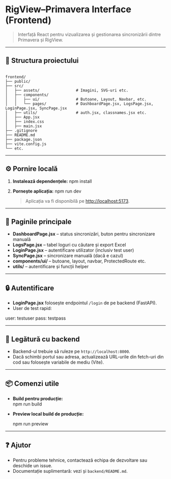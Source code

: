 # RigView–Primavera Interface (Frontend)

> Interfață React pentru vizualizarea și gestionarea sincronizării dintre Primavera și RigView.

---

## 📁 Structura proiectului

```

frontend/
├── public/
├── src/
│   ├── assets/                # Imagini, SVG-uri etc.
│   ├── components/
│   │   ├── ui/                # Butoane, Layout, Navbar, etc.
│   │   └── pages/             # DashboardPage.jsx, LogsPage.jsx, LoginPage.jsx, SyncPage.jsx
│   ├── utils/                 # auth.jsx, classnames.jsx etc.
│   ├── App.jsx
│   ├── index.css
│   ├── main.jsx
├── .gitignore
├── README.md
├── package.json
├── vite.config.js
└── etc.

```
---

## ⚙️ Pornire locală

1. **Instalează dependențele:**
    npm install

2. **Pornește aplicația:**
    npm run dev
    > Aplicația va fi disponibilă pe [http://localhost:5173](http://localhost:5173).

---

## 🧩 Paginile principale

- **DashboardPage.jsx** – status sincronizări, buton pentru sincronizare manuală
- **LogsPage.jsx** – tabel loguri cu căutare și export Excel
- **LoginPage.jsx** – autentificare utilizator (inclusiv test user)
- **SyncPage.jsx** – sincronizare manuală (dacă e cazul)
- **components/ui/** – butoane, layout, navbar, ProtectedRoute etc.
- **utils/** – autentificare și funcții helper

---

## 🔒 Autentificare

- **LoginPage.jsx** folosește endpointul `/login` de pe backend (FastAPI).
- User de test rapid:  

user: testuser
pass: testpass


---

## 🔗 Legătură cu backend

- Backend-ul trebuie să ruleze pe `http://localhost:8000`.
- Dacă schimbi portul sau adresa, actualizează URL-urile din fetch-uri din cod sau folosește variabile de mediu (Vite).

---

## 📦 Comenzi utile

- **Build pentru producție:**  
npm run build

* **Preview local build de producție:**

  npm run preview

---

## ❓ Ajutor

* Pentru probleme tehnice, contactează echipa de dezvoltare sau deschide un issue.
* Documentație suplimentară: vezi și `backend/README.md`.


